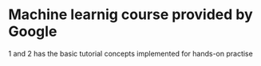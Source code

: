 # Machine learnig course provided by Google

1 and 2 has the basic tutorial concepts implemented for hands-on practise
